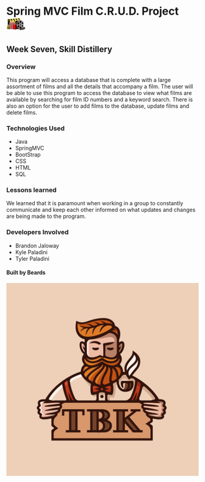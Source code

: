 # Spring MVC Film C.R.U.D. Project  &nbsp;&nbsp;&nbsp;&nbsp;&nbsp;&nbsp; ![movies](movie.png) #

## Week Seven, Skill Distillery ##

### Overview ###
This program will access a database that is complete with a large assortment of films and all the details that accompany a film. The user will be able to use this program to access the database to view what films are available by searching for film ID numbers and a keyword search. There is also an option for the user to add films to the database, update films and delete films. 

### Technologies Used ###
* Java
* SpringMVC
* BootStrap
* CSS
* HTML
* SQL

### Lessons learned ###
We learned that it is paramount when working in a group to constantly communicate and keep each other informed on what updates and changes are being made to the program. 

### Developers Involved ###
* Brandon Jaloway
* Kyle Paladini
* Tyler Paladini





#### Built by Beards ####






![Built by Beards](built_by_beards.png)